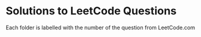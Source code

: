 # Solutions to LeetCode Questions

Each folder is labelled with the number of the question from LeetCode.com
